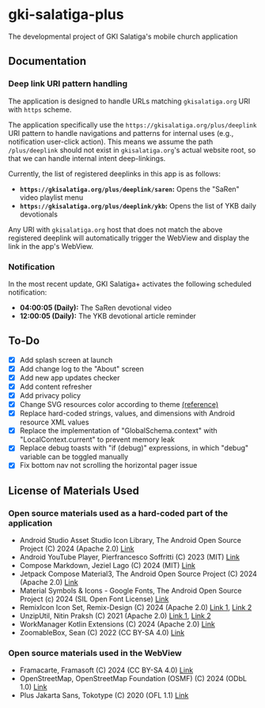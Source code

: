 # gki-salatiga-plus
The developmental project of GKI Salatiga's mobile church application

## Documentation

### Deep link URI pattern handling

The application is designed to handle URLs matching `gkisalatiga.org` URI with `https` scheme.

The application specifically use the `https://gkisalatiga.org/plus/deeplink` URI pattern to handle navigations and patterns for internal uses (e.g., notification user-click action). This means we assume the path `/plus/deeplink` should not exist in `gkisalatiga.org`'s actual website root, so that we can handle internal intent deep-linkings.

Currently, the list of registered deeplinks in this app is as follows:

- **`https://gkisalatiga.org/plus/deeplink/saren`:** Opens the "SaRen" video playlist menu
- **`https://gkisalatiga.org/plus/deeplink/ykb`:** Opens the list of YKB daily devotionals

Any URI with `gkisalatiga.org` host that does not match the above registered deeplink will automatically trigger the WebView and display the link in the app's WebView.

### Notification

In the most recent update, GKI Salatiga+ activates the following scheduled notification:

- **04:00:05 (Daily):** The SaRen devotional video
- **12:00:05 (Daily):** The YKB devotional article reminder

## To-Do

- [X] Add splash screen at launch
- [X] Add change log to the "About" screen
- [X] Add new app updates checker
- [X] Add content refresher
- [X] Add privacy policy
- [X] Change SVG resources color according to theme [(reference)](https://stackoverflow.com/questions/33126904/change-fillcolor-of-a-vector-in-android-programmatically)
- [X] Replace hard-coded strings, values, and dimensions with Android resource XML values
- [X] Replace the implementation of "GlobalSchema.context" with "LocalContext.current" to prevent memory leak
- [X] Replace debug toasts with "if (debug)" expressions, in which "debug" variable can be toggled manually
- [X] Fix bottom nav not scrolling the horizontal pager issue

## License of Materials Used

### Open source materials used as a hard-coded part of the application

- Android Studio Asset Studio Icon Library, The Android Open Source Project (C) 2024 (Apache 2.0) [Link](https://developer.android.com/studio/write/create-app-icons)
- Android YouTube Player, Pierfrancesco Soffritti (C) 2023 (MIT) [Link](https://github.com/PierfrancescoSoffritti/android-youtube-player)
- Compose Markdown, Jeziel Lago (C) 2024 (MIT) [Link](https://github.com/jeziellago/compose-markdown)
- Jetpack Compose Material3, The Android Open Source Project (C) 2024 (Apache 2.0) [Link](https://developer.android.com/jetpack/androidx/releases/compose-material3#1.3.0-beta04)
- Material Symbols & Icons - Google Fonts, The Android Open Source Project (c) 2024 (SIL Open Font License) [Link](https://fonts.google.com/icons)
- RemixIcon Icon Set, Remix-Design (C) 2024 (Apache 2.0) [Link 1](https://icon-sets.iconify.design/ri), [Link 2](https://github.com/Remix-Design/RemixIcon)
- UnzipUtil, Nitin Praksh (C) 2021 (Apache 2.0) [Link 1](https://prakashnitin.medium.com/unzipping-files-in-android-kotlin-2a2a2d5eb7ae), [Link 2](https://gist.github.com/NitinPraksash9911/dea21ec4b8ae7df068f8f891187b6d1e)
- WorkManager Kotlin Extensions (C) 2024 (Apache 2.0) [Link](https://mvnrepository.com/artifact/androidx.work/work-runtime-ktx)
- ZoomableBox, Sean (C) 2022 (CC BY-SA 4.0) [Link](https://stackoverflow.com/a/72528056)

### Open source materials used in the WebView

- Framacarte, Framasoft (C) 2024 (CC BY-SA 4.0) [Link](https://framacarte.org/abc/en/)
- OpenStreetMap, OpenStreetMap Foundation (OSMF) (C) 2024 (ODbL 1.0) [Link](https://www.openstreetmap.org)
- Plus Jakarta Sans, Tokotype (C) 2020 (OFL 1.1) [Link](https://fonts.google.com/specimen/Plus+Jakarta+Sans?query=plus+jakarta+sans)
